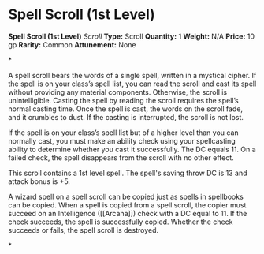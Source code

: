 # Spell Scroll (1st Level)

**Spell Scroll (1st Level)**
_Scroll_
**Type:** Scroll
**Quantity:** 1
**Weight:** N/A
**Price:** 10 gp
**Rarity:** Common
**Attunement:** None

*<p>A spell scroll bears the words of a single spell, written in a mystical cipher. If the spell is on your class’s spell list, you can read the scroll and cast its spell without providing any material components. Otherwise, the scroll is unintelligible. Casting the spell by reading the scroll requires the spell’s normal casting time. Once the spell is cast, the words on the scroll fade, and it crumbles to dust. If the casting is interrupted, the scroll is not lost.

If the spell is on your class’s spell list but of a higher level than you can normally cast, you must make an ability check using your spellcasting ability to determine whether you cast it successfully. The DC equals 11. On a failed check, the spell disappears from the scroll with no other effect.

This scroll contains a 1st level spell. The spell's saving throw DC is 13 and attack bonus is +5.

A wizard spell on a spell scroll can be copied just as spells in spellbooks can be copied. When a spell is copied from a spell scroll, the copier must succeed on an Intelligence ([[Arcana]]) check with a DC equal to 11. If the check succeeds, the spell is successfully copied. Whether the check succeeds or fails, the spell scroll is destroyed.</p>*